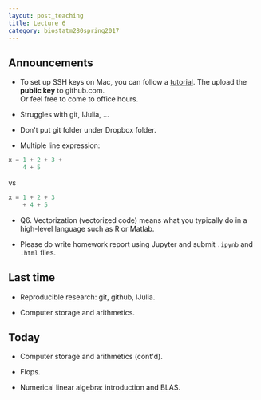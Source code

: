 ```yaml
---
layout: post_teaching
title: Lecture 6
category: biostatm280spring2017
---
```


## Announcements

* To set up SSH keys on Mac, you can follow a [tutorial](https://docs.joyent.com/public-cloud/getting-started/ssh-keys/generating-an-ssh-key-manually/manually-generating-your-ssh-key-in-mac-os-x). The upload the **public key** to github.com.  
Or feel free to come to office hours.  

* Struggles with git, IJulia, ...

* Don't put git folder under Dropbox folder.

* Multiple line expression:
```julia
x = 1 + 2 + 3 +  
    4 + 5
```
vs
```julia
x = 1 + 2 + 3   
    + 4 + 5
```

* Q6. Vectorization (vectorized code) means what you typically do in a high-level language such as R or Matlab.

* Please do write homework report using Jupyter and submit `.ipynb` and `.html` files.

## Last time

* Reproducible research: git, github, IJulia.  

* Computer storage and arithmetics.  


## Today

* Computer storage and arithmetics (cont'd).  

* Flops.

* Numerical linear algebra: introduction and BLAS.
